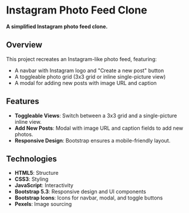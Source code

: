 # Instagram Photo Feed Clone

**A simplified Instagram photo feed clone.**

## Overview
This project recreates an Instagram-like photo feed, featuring:

- A navbar with Instagram logo and "Create a new post" button
- A toggleable photo grid (3x3 grid or inline single-picture view)
- A modal for adding new posts with image URL and caption

## Features
- **Toggleable Views**: Switch between a 3x3 grid and a single-picture inline view.
- **Add New Posts**: Modal with image URL and caption fields to add new photos.
- **Responsive Design**: Bootstrap ensures a mobile-friendly layout.

## Technologies
- **HTML5**: Structure
- **CSS3**: Styling
- **JavaScript**: Interactivity
- **Bootstrap 5.3**: Responsive design and UI components
- **Bootstrap Icons**: Icons for navbar, modal, and toggle buttons
- **Pexels**: Image sourcing
